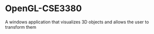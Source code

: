 # OpenGL-CSE3380
 A windows application that visualizes 3D objects and allows the user to transform them 
